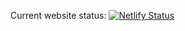 Current website status: 
[![Netlify Status](https://api.netlify.com/api/v1/badges/c1ef4491-f216-4554-9c01-adecf56857c9/deploy-status)](https://app.netlify.com/sites/icgliding/deploys)

